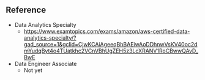 ## Reference
- Data Analytics Specialty
    - https://www.examtopics.com/exams/amazon/aws-certified-data-analytics-specialty/?gad_source=1&gclid=CjwKCAiAgeeqBhBAEiwAoDDhnwVsKV40oc2dmYudqByt4o4TUatkhc2VCnVBhUgZEH5z3LcXRANV1RoCBwwQAvD_BwE
- Data Engineer Associate
    - Not yet